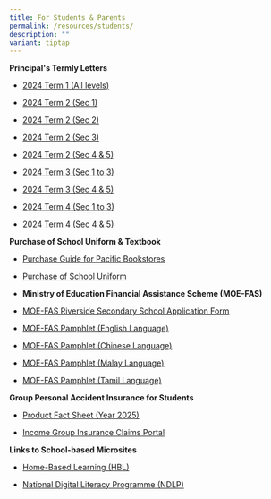 ```yaml
---
title: For Students & Parents
permalink: /resources/students/
description: ""
variant: tiptap
---
```

<p><strong>Principal's Termly Letters</strong>
</p>
<ul data-tight="true" class="tight">
<li>
<p><a href="/files/Principal_s_Letter__2024_Term_1.pdf" rel="noopener noreferrer nofollow" target="_blank">2024 Term 1 (All levels)</a>
</p>
</li>
<li>
<p><a href="/files/2024 Termly Letters/Principal_s_letter_Term_2_S1.pdf" rel="noopener noreferrer nofollow" target="_blank">2024 Term 2 (Sec 1)</a>
</p>
</li>
<li>
<p><a href="/files/2024 Termly Letters/Principal_s_letter_Term_2_S2.pdf" rel="noopener noreferrer nofollow" target="_blank">2024 Term 2 (Sec 2)</a>
</p>
</li>
<li>
<p><a href="/files/2024 Termly Letters/Principal_s_letter_Term_2_S3.pdf" rel="noopener noreferrer nofollow" target="_blank">2024 Term 2 (Sec 3)</a>
</p>
</li>
<li>
<p><a href="/files/2024 Termly Letters/Principal_s_letter_Term_2_S4_5.pdf" rel="noopener noreferrer nofollow" target="_blank">2024 Term 2 (Sec 4 &amp; 5)</a>
</p>
</li>
<li>
<p><a href="/files/2024 Termly Letters/Principal_s_letter_Term_3__S1_3__28_Jun.pdf" rel="noopener noreferrer nofollow" target="_blank">2024 Term 3 (Sec 1 to 3)</a>
</p>
</li>
<li>
<p><a href="/files/2024 Termly Letters/Principal_s_letter_Term_3__S4_5__28_Jun.pdf" rel="noopener noreferrer nofollow" target="_blank">2024 Term 3 (Sec 4 &amp; 5)</a>
</p>
</li>
<li>
<p><a href="/files/2024 Termly Letters/Principal_s_letter_Term_4__S1_3__11_Sep.pdf" rel="noopener noreferrer nofollow" target="_blank">2024 Term 4 (Sec 1 to 3)</a>
</p>
</li>
<li>
<p><a href="/files/2024 Termly Letters/Principal_s_letter_Term_4__S45__11_Sep.pdf" rel="noopener noreferrer nofollow" target="_blank">2024 Term 4 (Sec 4 &amp; 5)</a>
</p>
<p></p>
</li>
</ul>
<p><strong>Purchase of School Uniform &amp; Textbook</strong>
</p>
<ul data-tight="true" class="tight">
<li>
<p><a href="/files/Purchase_Guide_for_Pacific_Bookstores.pdf" rel="noopener nofollow" target="_blank">Purchase Guide for Pacific Bookstores</a>
</p>
</li>
<li>
<p><a href="/files/Purchase_of_School_Uniform.pdf" rel="noopener nofollow" target="_blank">Purchase of School Uniform</a>
</p>
<p></p>
</li>
<li>
<p><strong>Ministry of Education Financial Assistance Scheme (MOE-FAS)</strong>
</p>
</li>
<li>
<p><a href="/files/2024%20moe%20fas%20application%20form-riversidess.pdf" rel="noopener noreferrer nofollow" target="_blank">MOE-FAS Riverside Secondary School Application Form</a>
</p>
</li>
<li>
<p><a href="/files/document4a_moe%20fas%20pamphet%20el.pdf" rel="noopener noreferrer nofollow" target="_blank">MOE-FAS Pamphlet (English Language)</a>
</p>
</li>
<li>
<p><a href="/files/moe%20fas%20-%20chinese%20language.pdf" rel="noopener noreferrer nofollow" target="_blank">MOE-FAS Pamphlet (Chinese Language)</a>
</p>
</li>
<li>
<p><a href="/files/document4c_moe%20fas%20pamphet%20ml.pdf" rel="noopener noreferrer nofollow" target="_blank">MOE-FAS Pamphlet (Malay Language)</a>
</p>
</li>
<li>
<p><a href="/files/document4d_moe%20fas%20pamphet%20tl.pdf" rel="noopener noreferrer nofollow" target="_blank">MOE-FAS Pamphlet (Tamil Language)</a>
</p>
</li>
</ul>
<p><strong>Group Personal Accident Insurance for Students</strong>
</p>
<ul data-tight="true" class="tight">
<li>
<p><a href="/files/Product_Fact_Sheet_Year_2024.pdf" rel="noopener noreferrer nofollow" target="_blank">Product Fact Sheet (Year 2025)</a>
</p>
</li>
<li>
<p><a href="https://studentgpa.incomegroupins.com.sg" rel="noopener noreferrer nofollow" target="_blank">Income Group Insurance Claims Portal</a>
</p>
</li>
</ul>
<p><strong>Links to School-based Microsites</strong>
</p>
<ul data-tight="true" class="tight">
<li>
<p><a href="https://for.edu.sg/rsshbl2024" rel="noopener noreferrer nofollow" target="_blank">Home-Based Learning (HBL)</a>
</p>
</li>
<li>
<p><a href="http://for.edu.sg/rssndlp" rel="noopener noreferrer nofollow" target="_blank">National Digital Literacy Programme (NDLP)</a>
</p>
</li>
</ul>
<p></p>